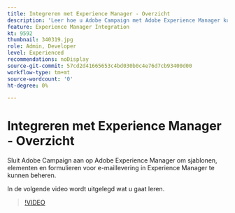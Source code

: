 ```yaml
---
title: Integreren met Experience Manager - Overzicht
description: 'Leer hoe u Adobe Campaign met Adobe Experience Manager kunt verbinden om sjablonen, middelen en formulieren voor e-maillevering in Experience Manager te beheren. '
feature: Experience Manager Integration
kt: 9592
thumbnail: 340319.jpg
role: Admin, Developer
level: Experienced
recommendations: noDisplay
source-git-commit: 57cd2d41665653c4bd030b0c4e76d7cb93400d00
workflow-type: tm+mt
source-wordcount: '0'
ht-degree: 0%

---
```


# Integreren met Experience Manager - Overzicht

Sluit Adobe Campaign aan op Adobe Experience Manager om sjablonen, elementen en formulieren voor e-maillevering in Experience Manager te kunnen beheren.

In de volgende video wordt uitgelegd wat u gaat leren.

>[!VIDEO](https://video.tv.adobe.com/v/340319?quality=12)

